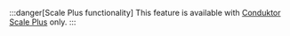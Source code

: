 :::danger[Scale Plus functionality]
This feature is available with [Conduktor Scale Plus](https://conduktor.io/scale) only.
:::